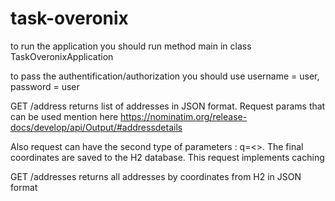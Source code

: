 # task-overonix

to run the application you should run method main in class TaskOveronixApplication

to pass the authentification/authorization you should use username = user, password = user

GET /address returns list of addresses in JSON format. Request params that can be used mention here https://nominatim.org/release-docs/develop/api/Output/#addressdetails

Also request can have the second type of parameters : q=<<query>>. The final coordinates are saved to the H2 database. This request implements caching

GET /addresses returns all addresses by coordinates from H2 in JSON format
